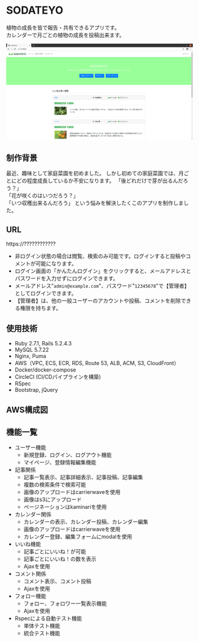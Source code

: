 # SODATEYO
植物の成長を皆で報告・共有できるアプリです。<br>
カレンダーで月ごとの植物の成長を投稿出来ます。

![sodateyo-preview](app/assets/images/sodateyo-preview.png)

## 制作背景
最近、趣味として家庭菜園を初めました。
しかし初めての家庭菜園では、月ごとにどの程度成長しているか不安になります。
「後どれだけで芽が出るんだろう？」<br>
「花が咲くのはいつだろう？」<br>
「いつ収穫出来るんだろう」
という悩みを解決したくこのアプリを制作しました。

## URL
 https://????????????
- 非ログイン状態の場合は閲覧、検索のみ可能です。ログインすると投稿やコメントが可能になります。<br>
- ログイン画面の「かんたんログイン」をクリックすると、メールアドレスとパスワードを入力せずにログインできます。<br>
- メールアドレス"`admin@example.com`"、パスワード"`12345678`"で【管理者】としてログインできます。<br>
- 【管理者】は、他の一般ユーザーのアカウントや投稿、コメントを削除できる権限を持ちます。<br>

## 使用技術
- Ruby 2.7.1, Rails 5.2.4.3
- MySQL 5.7.22
- Nginx, Puma
- AWS（VPC, ECS, ECR, RDS, Route 53, ALB, ACM, S3, CloudFront）
- Docker/docker-compose
- CircleCI (CI/CDパイプラインを構築)
- RSpec
- Bootstrap, jQuery

## AWS構成図


## 機能一覧
- ユーザー機能
  - 新規登録、ログイン、ログアウト機能
  - マイページ、登録情報編集機能
- 記事関係
  - 記事一覧表示、記事詳細表示、記事投稿、記事編集
  - 複数の検索条件で検索可能
  - 画像のアップロードはcarrierwaveを使用
  - 画像はs3にアップロード
  - ページネーションはkaminariを使用
- カレンダー関係
  - カレンダーの表示、カレンダー投稿、カレンダー編集
  - 画像のアップロードはcarrierwaveを使用
  - カレンダー登録、編集フォームにmodalを使用
- いいね機能
  - 記事ごとにいいね！が可能
  - 記事ごとにいいね！の数を表示
  - Ajaxを使用
- コメント関係
  - コメント表示、コメント投稿
  - Ajaxを使用
- フォロー機能
  - フォロー、フォロワー一覧表示機能
  - Ajaxを使用
- Rspecによる自動テスト機能
  - 単体テスト機能
  - 統合テスト機能
